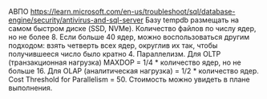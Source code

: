 АВПО https://learn.microsoft.com/en-us/troubleshoot/sql/database-engine/security/antivirus-and-sql-server
Базу tempdb размещать на самом быстром диске (SSD, NVMe). Количество файлов по числу ядер, но не более 8. Если больше 40 ядер, можно воспользоваться другим подходом: взять четверть всех ядер, округлив их так, чтобы получившееся число было кратно 4.
Параллелизм. Для OLTP (транзакционная нагрузка) MAXDOP = 1/4 * количество ядер, но не больше 16. Для OLAP (аналитическая нагрузка) = 1/2 * количество ядер. Cost Threshold for Parallelism = 50. Стоимость можно увидеть в плане выполнения.
